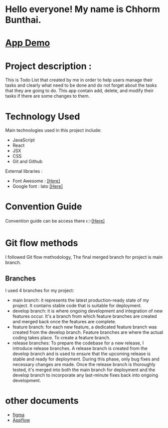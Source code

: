 # Hello everyone! My name is Chhorm Bunthai. 


# [App Demo](https://bunthai-todolist.vercel.app/)

# Project description :
This is Todo List that created by me in order to help users manage their tasks and clearly what need to be done and do not forget about the tasks that they are going to do. This app contain add, delete, and modify their tasks if there are some changes to them.

# Technology Used
Main technologies used in this project include:
- JavaScript
- React
- JSX
- CSS
- Git and Github

External libraries :
- Font Awesome : [[Here]](https://fontawesome.com/v5/docs/web/use-with/react)
- Google font : lato [[Here]](https://fonts.google.com/specimen/Lato?query=lato)

# Convention Guide

Convention guide can be access there 👉[[Here]](https://cumbersome-lift-045.notion.site/Convention-Guide-Todo-React-App-0d3ba67c6f864c7190b3c35af4ce2e1c?pvs=4)


# Git flow methods
I followed Git flow methodology, The final merged branch for project is main branch.

## Branches
I used 4 branches for my project:
- main branch: it represents the latest production-ready state of my project. It contains stable code that is suitable for deployment.
- develop branch: it is where ongoing development and integration of new features occur. It's a branch from which feature branches are created and merged back once the features are complete.
- feature branch: for each new feature, a dedicated feature branch was created from the develop branch. Feature branches are where the actual coding takes place. To create a feature branch.
- release branches: To prepare the codebase for a new release, I introduce release branches. A release branch is created from the develop branch and is used to ensure that the upcoming release is stable and ready for deployment. During this phase, only bug fixes and necessary changes are made. Once the release branch is thoroughly tested, it's merged into both the main branch for deployment and the develop branch to incorporate any last-minute fixes back into ongoing development.
# other documents
- [figma](https://www.figma.com/file/4rL8AKzi7I3nHVh1KbxfwY/Todo-App-'s-UI?type=design&node-id=0%3A1&mode=design&t=Apm9FaXf2UhJsEsR-1)
- [Appflow](https://drive.google.com/file/d/1GpFPb37-ttkhCWIDdGSLVcB4zrdYL9Bb/view?usp=sharing)